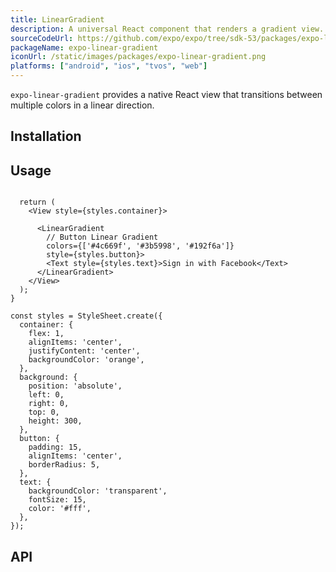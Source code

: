 ```yaml
---
title: LinearGradient
description: A universal React component that renders a gradient view.
sourceCodeUrl: https://github.com/expo/expo/tree/sdk-53/packages/expo-linear-gradient
packageName: expo-linear-gradient
iconUrl: /static/images/packages/expo-linear-gradient.png
platforms: ["android", "ios", "tvos", "web"]
---
```


`expo-linear-gradient` provides a native React view that transitions between multiple colors in a linear direction.

## Installation

## Usage

```tsx

  return (
    <View style={styles.container}>
      
      <LinearGradient
        // Button Linear Gradient
        colors={['#4c669f', '#3b5998', '#192f6a']}
        style={styles.button}>
        <Text style={styles.text}>Sign in with Facebook</Text>
      </LinearGradient>
    </View>
  );
}

const styles = StyleSheet.create({
  container: {
    flex: 1,
    alignItems: 'center',
    justifyContent: 'center',
    backgroundColor: 'orange',
  },
  background: {
    position: 'absolute',
    left: 0,
    right: 0,
    top: 0,
    height: 300,
  },
  button: {
    padding: 15,
    alignItems: 'center',
    borderRadius: 5,
  },
  text: {
    backgroundColor: 'transparent',
    fontSize: 15,
    color: '#fff',
  },
});
```

## API

```js

```